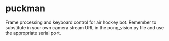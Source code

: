 # puckman

Frame processing and keyboard control for air hockey bot. Remember to substitute
in your own camera stream URL in the pong_vision.py file and use the appropriate
serial port.